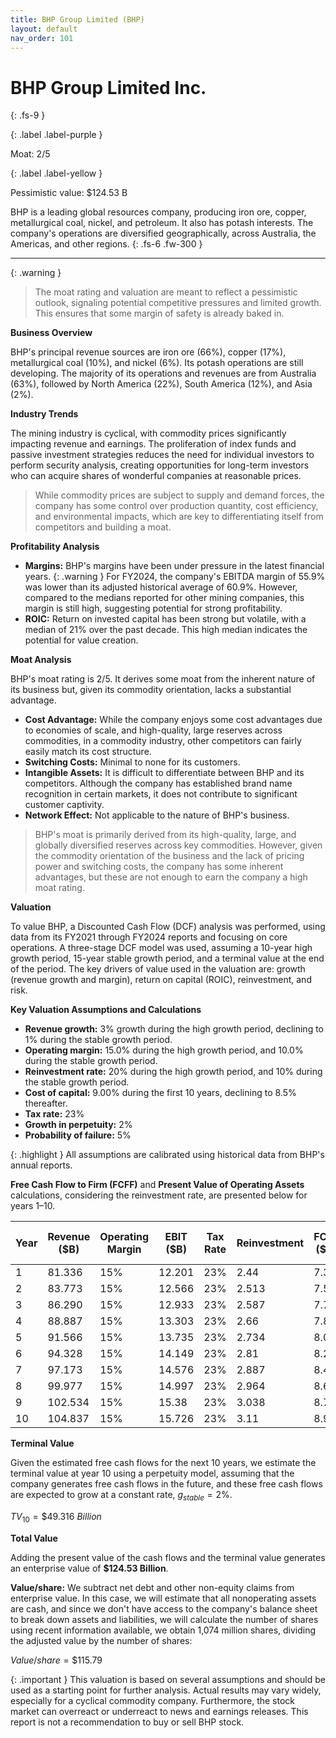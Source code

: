 ```yaml
---
title: BHP Group Limited (BHP)
layout: default
nav_order: 101
---
```


# BHP Group Limited Inc.
{: .fs-9 }

{: .label .label-purple }

Moat: 2/5

{: .label .label-yellow }

Pessimistic value: $124.53 B

BHP is a leading global resources company, producing iron ore, copper, metallurgical coal, nickel, and petroleum. It also has potash interests. The company's operations are diversified geographically, across Australia, the Americas, and other regions.
{: .fs-6 .fw-300 }

---

{: .warning } 
>The moat rating and valuation are meant to reflect a pessimistic outlook, signaling potential competitive pressures and limited growth. This ensures that some margin of safety is already baked in.

**Business Overview**

BHP's principal revenue sources are iron ore (66%), copper (17%), metallurgical coal (10%), and nickel (6%). Its potash operations are still developing. The majority of its operations and revenues are from Australia (63%), followed by North America (22%), South America (12%), and Asia (2%).

**Industry Trends**

The mining industry is cyclical, with commodity prices significantly impacting revenue and earnings. The proliferation of index funds and passive investment strategies reduces the need for individual investors to perform security analysis, creating opportunities for long-term investors who can acquire shares of wonderful companies at reasonable prices.

> While commodity prices are subject to supply and demand forces, the company has some control over production quantity, cost efficiency, and environmental impacts, which are key to differentiating itself from competitors and building a moat.

**Profitability Analysis**

* **Margins:** BHP's margins have been under pressure in the latest financial years. 
{: .warning }
For FY2024, the company's EBITDA margin of 55.9% was lower than its adjusted historical average of 60.9%. However, compared to the medians reported for other mining companies, this margin is still high, suggesting potential for strong profitability.
* **ROIC:** Return on invested capital has been strong but volatile, with a median of 21% over the past decade. This high median indicates the potential for value creation.

**Moat Analysis**

BHP's moat rating is 2/5. It derives some moat from the inherent nature of its business but, given its commodity orientation, lacks a substantial advantage.

* **Cost Advantage:** While the company enjoys some cost advantages due to economies of scale, and high-quality, large reserves across commodities, in a commodity industry, other competitors can fairly easily match its cost structure.
* **Switching Costs:** Minimal to none for its customers.
* **Intangible Assets:** It is difficult to differentiate between BHP and its competitors. Although the company has established brand name recognition in certain markets, it does not contribute to significant customer captivity.
* **Network Effect:** Not applicable to the nature of BHP's business.

> BHP's moat is primarily derived from its high-quality, large, and globally diversified reserves across key commodities. However, given the commodity orientation of the business and the lack of pricing power and switching costs, the company has some inherent advantages, but these are not enough to earn the company a high moat rating.

**Valuation**

To value BHP, a Discounted Cash Flow (DCF) analysis was performed, using data from its FY2021 through FY2024 reports and focusing on core operations. A three-stage DCF model was used, assuming a 10-year high growth period, 15-year stable growth period, and a terminal value at the end of the period. The key drivers of value used in the valuation are: growth (revenue growth and margin), return on capital (ROIC), reinvestment, and risk.

**Key Valuation Assumptions and Calculations**

* **Revenue growth:** 3% growth during the high growth period, declining to 1% during the stable growth period.
* **Operating margin:** 15.0% during the high growth period, and 10.0% during the stable growth period.
* **Reinvestment rate:** 20% during the high growth period, and 10% during the stable growth period.
* **Cost of capital:** 9.00% during the first 10 years, declining to 8.5% thereafter.
* **Tax rate:** 23%
* **Growth in perpetuity:** 2%
* **Probability of failure:** 5%

{: .highlight }
All assumptions are calibrated using historical data from BHP's annual reports.

**Free Cash Flow to Firm (FCFF)** and **Present Value of Operating Assets** calculations, considering the reinvestment rate, are presented below for years 1–10.

| Year | Revenue ($B) | Operating Margin | EBIT ($B) | Tax Rate | Reinvestment | FCFF ($B) | Cost of Capital | PV ($B) |
|---|---|---|---|---|---|---|---|---|
| 1 | 81.336 | 15% | 12.201 | 23% | 2.44 | 7.36 | 9% | 6.76 |
| 2 | 83.773 | 15% | 12.566 | 23% | 2.513 | 7.54 | 9% | 6.29 |
| 3 | 86.290 | 15% | 12.933 | 23% | 2.587 | 7.72 | 9% | 5.85 |
| 4 | 88.887 | 15% | 13.303 | 23% | 2.66 | 7.89 | 9% | 5.45 |
| 5 | 91.566 | 15% | 13.735 | 23% | 2.734 | 8.07 | 9% | 5.08 |
| 6 | 94.328 | 15% | 14.149 | 23% | 2.81 | 8.25 | 9% | 4.74 |
| 7 | 97.173 | 15% | 14.576 | 23% | 2.887 | 8.43 | 9% | 4.42 |
| 8 | 99.977 | 15% | 14.997 | 23% | 2.964 | 8.61 | 9% | 4.13 |
| 9 | 102.534 | 15% | 15.38 | 23% | 3.038 | 8.78 | 9% | 3.86 |
| 10 | 104.837 | 15% | 15.726 | 23% | 3.11 | 8.95 | 9% | 3.61 |

**Terminal Value**

Given the estimated free cash flows for the next 10 years, we estimate the terminal value at year 10 using a perpetuity model, assuming that the company generates free cash flows in the future, and these free cash flows are expected to grow at a constant rate, $g_{stable}=2\%$.

$TV_{10} = \$49.316\ Billion$

**Total Value**

Adding the present value of the cash flows and the terminal value generates an enterprise value of **$124.53 Billion**.

**Value/share:** We subtract net debt and other non-equity claims from enterprise value. In this case, we will estimate that all nonoperating assets are cash, and since we don't have access to the company's balance sheet to break down assets and liabilities, we will calculate the number of shares using recent information available, we obtain 1,074 million shares, dividing the adjusted value by the number of shares:

$Value/share = \$115.79$


{: .important }
This valuation is based on several assumptions and should be used as a starting point for further analysis. Actual results may vary widely, especially for a cyclical commodity company. Furthermore, the stock market can overreact or underreact to news and earnings releases. This report is not a recommendation to buy or sell BHP stock.